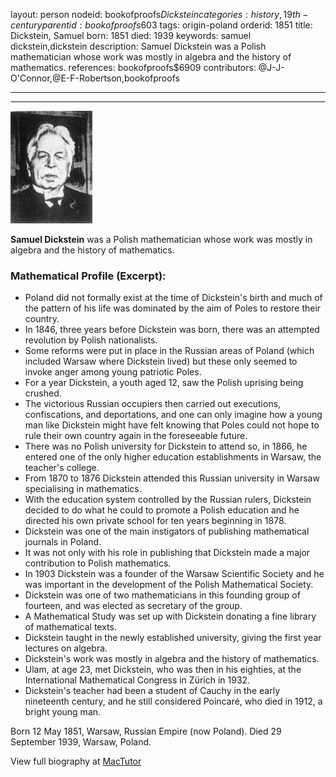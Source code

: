 layout: person
nodeid: bookofproofs$Dickstein
categories: history,19th-century
parentid: bookofproofs$603
tags: origin-poland
orderid: 1851
title: Dickstein, Samuel
born: 1851
died: 1939
keywords: samuel dickstein,dickstein
description: Samuel Dickstein was a Polish mathematician whose work was mostly in algebra and the history of mathematics.
references: bookofproofs$6909
contributors: @J-J-O'Connor,@E-F-Robertson,bookofproofs

---



---

![Dickstein.jpg](https://github.com/bookofproofs/bookofproofs.github.io/blob/main/_sources/_assets/images/portraits/Dickstein.jpg?raw=true)

**Samuel Dickstein** was a Polish mathematician whose work was mostly in algebra and the history of mathematics.

### Mathematical Profile (Excerpt):
* Poland did not formally exist at the time of Dickstein's birth and much of the pattern of his life was dominated by the aim of Poles to restore their country.
* In 1846, three years before Dickstein was born, there was an attempted revolution by Polish nationalists.
* Some reforms were put in place in the Russian areas of Poland (which included Warsaw where Dickstein lived) but these only seemed to invoke anger among young patriotic Poles.
* For a year Dickstein, a youth aged 12, saw the Polish uprising being crushed.
* The victorious Russian occupiers then carried out executions, confiscations, and deportations, and one can only imagine how a young man like Dickstein might have felt knowing that Poles could not hope to rule their own country again in the foreseeable future.
* There was no Polish university for Dickstein to attend so, in 1866, he entered one of the only higher education establishments in Warsaw, the teacher's college.
* From 1870 to 1876 Dickstein attended this Russian university in Warsaw specialising in mathematics.
* With the education system controlled by the Russian rulers, Dickstein decided to do what he could to promote a Polish education and he directed his own private school for ten years beginning in 1878.
* Dickstein was one of the main instigators of publishing mathematical journals in Poland.
* It was not only with his role in publishing that Dickstein made a major contribution to Polish mathematics.
* In 1903 Dickstein was a founder of the Warsaw Scientific Society and he was important in the development of the Polish Mathematical Society.
* Dickstein was one of two mathematicians in this founding group of fourteen, and was elected as secretary of the group.
* A Mathematical Study was set up with Dickstein donating a fine library of mathematical texts.
* Dickstein taught in the newly established university, giving the first year lectures on algebra.
* Dickstein's work was mostly in algebra and the history of mathematics.
* Ulam, at age 23, met Dickstein, who was then in his eighties, at the International Mathematical Congress in Zürich in 1932.
* Dickstein's teacher had been a student of Cauchy in the early nineteenth century, and he still considered Poincaré, who died in 1912, a bright young man.

Born 12 May 1851, Warsaw, Russian Empire (now Poland). Died 29 September 1939, Warsaw, Poland.

View full biography at [MacTutor](https://mathshistory.st-andrews.ac.uk/Biographies/Dickstein/)
